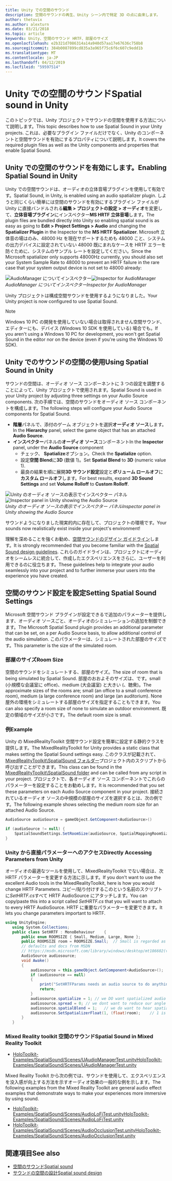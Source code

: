 ```yaml
---
title: Unity での空間のサウンド
description: 空間のサウンドの再生、Unity シーン内で特定 3D の点に由来します。
author: thetuvix
ms.author: alexturn
ms.date: 03/21/2018
ms.topic: article
keywords: Unity、空間のサウンド HRTF、部屋のサイズ
ms.openlocfilehash: e2b321d7086314a14a940d57aa17e67636c758b8
ms.sourcegitcommit: 384b0087899cd835a3a965f75c6f6c607c9edd1b
ms.translationtype: MT
ms.contentlocale: ja-JP
ms.lasthandoff: 04/12/2019
ms.locfileid: "59597514"
---
```

# <a name="spatial-sound-in-unity"></a><span data-ttu-id="37a4d-104">Unity での空間のサウンド</span><span class="sxs-lookup"><span data-stu-id="37a4d-104">Spatial sound in Unity</span></span>

<span data-ttu-id="37a4d-105">このトピックでは、Unity プロジェクトでサウンドの空間を使用する方法について説明します。</span><span class="sxs-lookup"><span data-stu-id="37a4d-105">This topic describes how to use Spatial Sound in your Unity projects.</span></span> <span data-ttu-id="37a4d-106">これは、必要なプラグイン ファイルだけでなく、Unity のコンポーネントと空間サウンドを有効にするプロパティについて説明します。</span><span class="sxs-lookup"><span data-stu-id="37a4d-106">It covers the required plugin files as well as the Unity components and properties that enable Spatial Sound.</span></span>

## <a name="enabling-spatial-sound-in-unity"></a><span data-ttu-id="37a4d-107">Unity での空間のサウンドを有効にします。</span><span class="sxs-lookup"><span data-stu-id="37a4d-107">Enabling Spatial Sound in Unity</span></span>

<span data-ttu-id="37a4d-108">Unity での空間サウンドは、オーディオの立体音場プラグインを使用して有効です。</span><span class="sxs-lookup"><span data-stu-id="37a4d-108">Spatial Sound, in Unity, is enabled using an audio spatializer plugin.</span></span> <span data-ttu-id="37a4d-109">しようと同じくらい簡単には空間のサウンドを有効にするプラグイン ファイルが Unity に直接バンドルされる**編集 > プロジェクトの設定 > オーディオ**を変更して、**立体音場プラグイン**にインスペクター**MS HRTF 立体音場**します。</span><span class="sxs-lookup"><span data-stu-id="37a4d-109">The plugin files are bundled directly into Unity so enabling spatial sound is as easy as going to **Edit > Project Settings > Audio** and changing the **Spatializer Plugin** in the Inspector to the **MS HRTF Spatializer**.</span></span> <span data-ttu-id="37a4d-110">Microsoft 立体音の場はのみ、48000 Hz を現在サポートするためも 48000 こと、システムの出力デバイスに設定されていない 48000 既にまれなケースを HRTF エラーを防ぐために、システムのサンプル レートを設定してください。</span><span class="sxs-lookup"><span data-stu-id="37a4d-110">Since the Microsoft spatializer only supports 48000Hz currently, you should also set your System Sample Rate to 48000 to prevent an HRTF failure in the rare case that your system output device is not set to 48000 already:</span></span>

<span data-ttu-id="37a4d-111">![AudioManager についてインスペクター](images/audio-250px.png)</span><span class="sxs-lookup"><span data-stu-id="37a4d-111">![Inspector for AudioManager](images/audio-250px.png)</span></span><br>
<span data-ttu-id="37a4d-112">*AudioManager についてインスペクター*</span><span class="sxs-lookup"><span data-stu-id="37a4d-112">*Inspector for AudioManager*</span></span>

<span data-ttu-id="37a4d-113">Unity プロジェクトは構成空間サウンドを使用するようになりました。</span><span class="sxs-lookup"><span data-stu-id="37a4d-113">Your Unity project is now configured to use Spatial Sound.</span></span>

>[!NOTE]
><span data-ttu-id="37a4d-114">Windows 10 PC の開発を使用していない場合は取得されません空間サウンド、エディターにも、デバイス (Windows 10 SDK を使用している) 場合でも。</span><span class="sxs-lookup"><span data-stu-id="37a4d-114">If you aren't using a Windows 10 PC for development, you won't get Spatial Sound in the editor nor on the device (even if you're using the Windows 10 SDK).</span></span>

## <a name="using-spatial-sound-in-unity"></a><span data-ttu-id="37a4d-115">Unity でのサウンドの空間の使用</span><span class="sxs-lookup"><span data-stu-id="37a4d-115">Using Spatial Sound in Unity</span></span>

<span data-ttu-id="37a4d-116">サウンドの空間は、オーディオ ソース コンポーネントに 3 つの設定を調整することによって、Unity プロジェクトで使用されます。</span><span class="sxs-lookup"><span data-stu-id="37a4d-116">Spatial Sound is used in your Unity project by adjusting three settings on your Audio Source components.</span></span> <span data-ttu-id="37a4d-117">次の手順では、空間のサウンドをオーディオ ソース コンポーネントを構成します。</span><span class="sxs-lookup"><span data-stu-id="37a4d-117">The following steps will configure your Audio Source components for Spatial Sound.</span></span>
* <span data-ttu-id="37a4d-118">**階層**パネルで、添付のゲーム オブジェクトを選択**オーディオ ソース**します。</span><span class="sxs-lookup"><span data-stu-id="37a4d-118">In the **Hierarchy** panel, select the game object that has an attached **Audio Source**.</span></span>
* <span data-ttu-id="37a4d-119">**インスペクター**パネルの**オーディオ ソース**コンポーネント</span><span class="sxs-lookup"><span data-stu-id="37a4d-119">In the **Inspector** panel, under the **Audio Source** component</span></span>
    * <span data-ttu-id="37a4d-120">チェック、 **Spatialize**オプション。</span><span class="sxs-lookup"><span data-stu-id="37a4d-120">Check the **Spatialize** option.</span></span>
    * <span data-ttu-id="37a4d-121">設定**空間 Blend**に**3D** (数値 1)。</span><span class="sxs-lookup"><span data-stu-id="37a4d-121">Set **Spatial Blend** to **3D** (numeric value 1).</span></span>
    * <span data-ttu-id="37a4d-122">最良の結果を順に展開**3D サウンド設定**設定と**ボリューム ロールオフ**に**カスタム ロールオフ**します。</span><span class="sxs-lookup"><span data-stu-id="37a4d-122">For best results, expand **3D Sound Settings** and set **Volume Rolloff** to **Custom Rolloff**.</span></span>

<span data-ttu-id="37a4d-123">![Unity のオーディオ ソースの表示でインスペクター パネル](images/audiosource.png)</span><span class="sxs-lookup"><span data-stu-id="37a4d-123">![Inspector panel in Unity showing the Audio Source](images/audiosource.png)</span></span><br>
<span data-ttu-id="37a4d-124">*Unity のオーディオ ソースの表示でインスペクター パネル*</span><span class="sxs-lookup"><span data-stu-id="37a4d-124">*Inspector panel in Unity showing the Audio Source*</span></span>

<span data-ttu-id="37a4d-125">サウンドようになりました現実的内に存在して、プロジェクトの環境です。</span><span class="sxs-lookup"><span data-stu-id="37a4d-125">Your sounds now realistically exist inside your project's environment!</span></span>

<span data-ttu-id="37a4d-126">理解を深めることを強くお勧め、[空間サウンドのデザイン ガイドライン](spatial-sound-design.md)します。</span><span class="sxs-lookup"><span data-stu-id="37a4d-126">It is strongly recommended that you become familiar with the [Spatial Sound design guidelines](spatial-sound-design.md).</span></span> <span data-ttu-id="37a4d-127">これらのガイドラインは、プロジェクトにオーディオをシームレスに統合して、作成したエクスペリエンスをさらに、ユーザーを利用できるのに役立ちます。</span><span class="sxs-lookup"><span data-stu-id="37a4d-127">These guidelines help to integrate your audio seamlessly into your project and to further immerse your users into the experience you have created.</span></span>

## <a name="setting-spatial-sound-settings"></a><span data-ttu-id="37a4d-128">空間のサウンド設定を設定</span><span class="sxs-lookup"><span data-stu-id="37a4d-128">Setting Spatial Sound Settings</span></span>

<span data-ttu-id="37a4d-129">Microsoft 空間サウンド プラグインが設定できるで追加のパラメーターを提供します、オーディオ ソースごと、オーディオのシミュレーションの追加を制御できます。</span><span class="sxs-lookup"><span data-stu-id="37a4d-129">The Microsoft Spatial Sound plugin provides an additional parameter that can be set, on a per Audio Source basis, to allow additional control of the audio simulation.</span></span> <span data-ttu-id="37a4d-130">このパラメーターは、シミュレートされた部屋のサイズです。</span><span class="sxs-lookup"><span data-stu-id="37a4d-130">This parameter is the size of the simulated room.</span></span>

### <a name="room-size"></a><span data-ttu-id="37a4d-131">部屋のサイズ</span><span class="sxs-lookup"><span data-stu-id="37a4d-131">Room Size</span></span>

<span data-ttu-id="37a4d-132">空間のサウンドをシミュレートする、部屋のサイズ。</span><span class="sxs-lookup"><span data-stu-id="37a4d-132">The size of room that is being simulated by Spatial Sound.</span></span> <span data-ttu-id="37a4d-133">部屋のおおよそのサイズは、です。small (小規模な会議室に office)、medium (大会議室) と大きい (、聴衆)。</span><span class="sxs-lookup"><span data-stu-id="37a4d-133">The approximate sizes of the rooms are; small (an office to a small conference room), medium (a large conference room) and large (an auditorium).</span></span> <span data-ttu-id="37a4d-134">None 屋外の環境をシミュレートする部屋のサイズを指定することもできます。</span><span class="sxs-lookup"><span data-stu-id="37a4d-134">You can also specify a room size of none to simulate an outdoor environment.</span></span> <span data-ttu-id="37a4d-135">既定の領域のサイズが小さです。</span><span class="sxs-lookup"><span data-stu-id="37a4d-135">The default room size is small.</span></span>

### <a name="example"></a><span data-ttu-id="37a4d-136">例</span><span class="sxs-lookup"><span data-stu-id="37a4d-136">Example</span></span>

<span data-ttu-id="37a4d-137">Unity の MixedRealityToolkit 空間サウンド設定を簡単に設定する静的クラスを提供します。</span><span class="sxs-lookup"><span data-stu-id="37a4d-137">The MixedRealityToolkit for Unity provides a static class that makes setting the Spatial Sound settings easy.</span></span> <span data-ttu-id="37a4d-138">このクラスが記載されて、 [MixedRealityToolkit\SpatialSound フォルダー](https://github.com/Microsoft/MixedRealityToolkit-Unity/tree/htk_release/Assets/HoloToolkit/SpatialSound)プロジェクト内のスクリプトから呼び出すことができます。</span><span class="sxs-lookup"><span data-stu-id="37a4d-138">This class can be found in the [MixedRealityToolkit\SpatialSound folder](https://github.com/Microsoft/MixedRealityToolkit-Unity/tree/htk_release/Assets/HoloToolkit/SpatialSound) and can be called from any script in your project.</span></span> <span data-ttu-id="37a4d-139">プロジェクトで、各オーディオ ソース コンポーネントでこれらのパラメーターを設定することをお勧めします。</span><span class="sxs-lookup"><span data-stu-id="37a4d-139">It is recommended that you set these parameters on each Audio Source component in your project.</span></span> <span data-ttu-id="37a4d-140">接続されているオーディオ ソースの中規模の部屋のサイズを選択するとは、次の例です。</span><span class="sxs-lookup"><span data-stu-id="37a4d-140">The following example shows selecting the medium room size for an attached Audio Source.</span></span>

```cs
AudioSource audioSource = gameObject.GetComponent<AudioSource>()

if (audioSource != null) {
    SpatialSoundSettings.SetRoomSize(audioSource, SpatialMappingRoomSizes.Medium);
}
```

### <a name="directly-accessing-parameters-from-unity"></a><span data-ttu-id="37a4d-141">Unity から直接パラメーターへのアクセス</span><span class="sxs-lookup"><span data-stu-id="37a4d-141">Directly Accessing Parameters from Unity</span></span>

<span data-ttu-id="37a4d-142">オーディオの最適なツールを使用して、MixedRealityToolkit でない場合は、次 HRTF パラメーターを変更する方法に示します。</span><span class="sxs-lookup"><span data-stu-id="37a4d-142">If you don't want to use the excellent Audio tools in the MixedRealityToolkit, here is how you would change HRTF Parameters.</span></span> <span data-ttu-id="37a4d-143">コピー/貼り付けするこのという名前のスクリプトに*SetHRTF.cs*すべて HRTF AudioSource にアタッチします。</span><span class="sxs-lookup"><span data-stu-id="37a4d-143">You can copy/paste this into a script called *SetHRTF.cs* that you will want to attach to every HRTF AudioSource.</span></span> <span data-ttu-id="37a4d-144">HRTF に重要なパラメーターを変更できます。</span><span class="sxs-lookup"><span data-stu-id="37a4d-144">It lets you change parameters important to HRTF.</span></span>

```cs
using UnityEngine;
   using System.Collections;
   public class SetHRTF : MonoBehaviour    {
       public enum ROOMSIZE { Small, Medium, Large, None };
       public ROOMSIZE room = ROOMSIZE.Small;  // Small is regarded as the "most average"
       // defaults and docs from MSDN
       // https://msdn.microsoft.com/library/windows/desktop/mt186602(v=vs.85).aspx
       AudioSource audiosource;
       void Awake()
       {
           audiosource = this.gameObject.GetComponent<AudioSource>();
           if (audiosource == null)
           {
               print("SetHRTFParams needs an audio source to do anything.");
               return;
           }
           audiosource.spatialize = 1; // we DO want spatialized audio
           audiosource.spread = 0; // we dont want to reduce our angle of hearing
           audiosource.spatialBlend = 1;   // we do want to hear spatialized audio
           audiosource.SetSpatializerFloat(1, (float)room);    // 1 is the roomsize param
       }
   }
```
### <a name="spatial-sound-in-mixed-reality-toolkit"></a><span data-ttu-id="37a4d-145">Mixed Reality toolkit 空間のサウンド</span><span class="sxs-lookup"><span data-stu-id="37a4d-145">Spatial Sound in Mixed Reality Toolkit</span></span>
- [<span data-ttu-id="37a4d-146">HoloToolkit-Examples/SpatialSound/Scenes/UAudioManagerTest.unity</span><span class="sxs-lookup"><span data-stu-id="37a4d-146">HoloToolkit-Examples/SpatialSound/Scenes/UAudioManagerTest.unity</span></span>](https://github.com/Microsoft/MixedRealityToolkit-Unity/blob/htk_release/Assets/HoloToolkit-Examples/SpatialSound/Scenes/UAudioManagerTest.unity)

<span data-ttu-id="37a4d-147">Mixed Reality Toolkit から次の例では、サウンドを使用して、エクスペリエンスを没入感が向上する方法を示すオーディオ効果の一般的な例を示します。</span><span class="sxs-lookup"><span data-stu-id="37a4d-147">The following examples from the Mixed Reality Toolkit are general audio effect examples that demonstrate ways to make your experiences more immersive by using sound.</span></span>
- [<span data-ttu-id="37a4d-148">HoloToolkit-Examples/SpatialSound/Scenes/AudioLoFiTest.unity</span><span class="sxs-lookup"><span data-stu-id="37a4d-148">HoloToolkit-Examples/SpatialSound/Scenes/AudioLoFiTest.unity</span></span>](https://github.com/Microsoft/MixedRealityToolkit-Unity/blob/htk_release/Assets/HoloToolkit-Examples/SpatialSound/Scenes/AudioLoFiTest.unity)
- [<span data-ttu-id="37a4d-149">HoloToolkit-Examples/SpatialSound/Scenes/AudioOcclusionTest.unity</span><span class="sxs-lookup"><span data-stu-id="37a4d-149">HoloToolkit-Examples/SpatialSound/Scenes/AudioOcclusionTest.unity</span></span>](https://github.com/Microsoft/MixedRealityToolkit-Unity/blob/htk_release/Assets/HoloToolkit-Examples/SpatialSound/Scenes/AudioOcclusionTest.unity)

## <a name="see-also"></a><span data-ttu-id="37a4d-150">関連項目</span><span class="sxs-lookup"><span data-stu-id="37a4d-150">See also</span></span>
* [<span data-ttu-id="37a4d-151">空間のサウンド</span><span class="sxs-lookup"><span data-stu-id="37a4d-151">Spatial sound</span></span>](spatial-sound.md)
* [<span data-ttu-id="37a4d-152">サウンドの空間の設計</span><span class="sxs-lookup"><span data-stu-id="37a4d-152">Spatial sound design</span></span>](spatial-sound-design.md)
